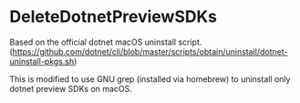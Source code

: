 # DeleteDotnetPreviewSDKs

Based on the official dotnet macOS uninstall script.  (https://github.com/dotnet/cli/blob/master/scripts/obtain/uninstall/dotnet-uninstall-pkgs.sh)

This is modified to use GNU grep (installed via homebrew) to uninstall only dotnet preview SDKs on macOS.
